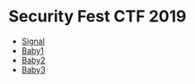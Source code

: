 # Security Fest CTF 2019

- [Signal](signal/)
- [Baby1](baby1/)
- [Baby2](baby2/)
- [Baby3](baby3/)
